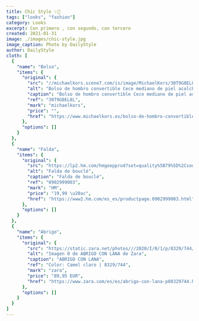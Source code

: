 ```yaml
---
title: Chic Style ✨🤎 
tags: ["looks", "fashion"]
category: Looks
excerpt: Con primero , con segundo, con tercero
created: 2021-01-31
image: ./images/chic-style.jpg
image_caption: Photo by DailyStyle
author: DailyStyle
cloth: [
  {
    "name": "Bolso",
    "items": {
      "original": {
        "src": "//michaelkors.scene7.com/is/image/MichaelKors/30T9G0EL8L-1663_1?wid=558&hei=748&op_sharpen=1&resMode=sharp2&qlt=90",
        "alt": "Bolso de hombro convertible Cece mediano de piel acolchada",
        "caption": "Bolso de hombro convertible Cece mediano de piel acolchada",
        "ref": "30T9G0EL8L",
        "mark": "michaelkors",
        "price": "",
        "href": "https://www.michaelkors.es/bolso-de-hombro-convertible-cece-mediano-de-piel-acolchada/_/R-30T9G0EL8L"
      },
      "options": []
    }
  },
  {
    "name": "Falda",
    "items": {
      "original": {
        "src": "https://lp2.hm.com/hmgoepprod?set=quality%5B79%5D%2Csource%5B%2F6f%2F9c%2F6f9c85337280316042c63e97569c4dce12242b9e.jpg%5D%2Corigin%5Bdam%5D%2Ccategory%5B%5D%2Ctype%5BDESCRIPTIVESTILLLIFE%5D%2Cres%5Bm%5D%2Chmver%5B1%5D&call=url[file:/product/zoom]&zoom=zoom",
        "alt": "Falda de bouclé",
        "caption": "Falda de bouclé",
        "ref": "0902999003",
        "mark": "HM",
        "price": "19,99 \u20ac",
        "href": "https://www2.hm.com/es_es/productpage.0902999003.html"
      },
      "options": []
    }
  },
  {
    "name": "Abrigo",
    "items": {
      "original": {
        "src": "https://static.zara.net/photos///2020/I/0/1/p/8329/744/743/2/w/42/8329744743_6_1_1.jpg?ts=1599731304846",
        "alt": "Imagen 0 de ABRIGO CON LANA de Zara",
        "caption": "ABRIGO CON LANA",
        "ref": "Color: Camel claro | 8329/744",
        "mark": "zara",
        "price": "89,95 EUR",
        "href": "https://www.zara.com/es/es/abrigo-con-lana-p08329744.html?v1=86517459"
      },
      "options": []
    }
  }
]
---
```

